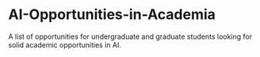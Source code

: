 # AI-Opportunities-in-Academia
A list of opportunities for undergraduate and graduate students looking for solid academic opportunities in AI.
